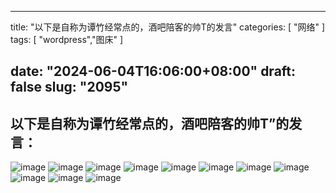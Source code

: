 
---
title: "以下是自称为谭竹经常点的，酒吧陪客的帅T的发言"
categories: [ "网络" ]
tags: [ "wordpress","图床" ]

date: "2024-06-04T16:06:00+08:00"
draft: false
slug: "2095"
---

## 以下是自称为谭竹经常点的，酒吧陪客的帅T”的发言：





![image](/images/胖猫/帅T的发言/1.jpg)
![image](/images/胖猫/帅T的发言/2.jpg)
![image](/images/胖猫/帅T的发言/3.jpg)
![image](/images/胖猫/帅T的发言/4.jpg)
![image](/images/胖猫/帅T的发言/5.jpg)
![image](/images/胖猫/帅T的发言/6.jpg)
![image](/images/胖猫/帅T的发言/7.jpg)
![image](/images/胖猫/帅T的发言/8.jpg)
![image](/images/胖猫/帅T的发言/9.jpg)
![image](/images/胖猫/帅T的发言/10.jpg)
![image](/images/胖猫/帅T的发言/11.jpg)